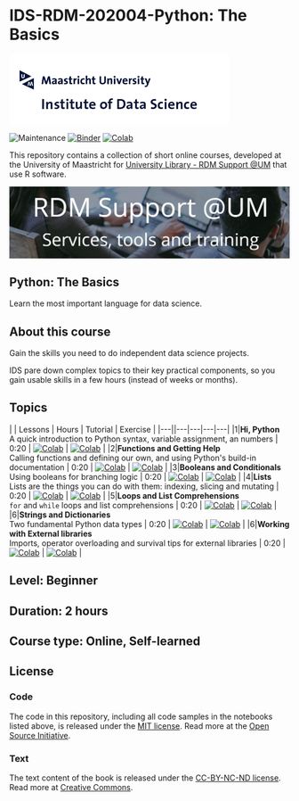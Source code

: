 # IDS-RDM-202004-Python: The Basics


<img align="center" src="./pics/logoIDS.png">


![Maintenance](https://img.shields.io/badge/Maintained%3F-yes-green.svg)
[![Binder](https://mybinder.org/badge.svg)](..)
[![Colab](https://colab.research.google.com/assets/colab-badge.svg)](..)



This repository contains a collection of short online courses, developed at the University of Maastricht for [University Library - RDM Support @UM](https://library.maastrichtuniversity.nl/research-support/rdm/services-tools-training/) that use R software.

<img align="center" src="./pics/logo campus.jpg">


## Python: The Basics

Learn the most important language for data science.


## About this course

Gain the skills you need to do independent data science projects.

IDS pare down complex topics to their key practical components, so you gain usable skills in a few hours (instead of weeks or months).

## Topics

| | Lessons | Hours | Tutorial | Exercise |
|---||---|---|---|---|
|1|**Hi, Python** <br/> A quick introduction to Python syntax, variable assignment, an numbers | 0:20 | [![Colab](https://colab.research.google.com/assets/colab-badge.svg)](https://colab.research.google.com/github/carlosug/IDS-RDM-202004-Python-Basics/blob/master/hi_python.ipynb) | [![Colab](https://colab.research.google.com/assets/colab-badge.svg)](https://colab.research.google.com/github/carlosug/IDS-RDM-202004-Python-Basics/blob/master/Exercise1.ipynb) |
|2|**Functions and Getting Help** <br/> Calling functions and defining our own, and using Python's build-in documentation | 0:20 | [![Colab](https://colab.research.google.com/assets/colab-badge.svg)](..) | [![Colab](https://colab.research.google.com/assets/colab-badge.svg)](..) |
|3|**Booleans and Conditionals** <br/> Using booleans for branching logic | 0:20 | [![Colab](https://colab.research.google.com/assets/colab-badge.svg)](..) | [![Colab](https://colab.research.google.com/assets/colab-badge.svg)](..) |
|4|**Lists** <br/> Lists are the things you can do with them: indexing, slicing and mutating | 0:20 | [![Colab](https://colab.research.google.com/assets/colab-badge.svg)](https://colab.research.google.com/github/carlosug/IDS-RDM-202004-Python-Basics/blob/master/hi_python.ipynb) | [![Colab](https://colab.research.google.com/assets/colab-badge.svg)](https://colab.research.google.com/github/carlosug/IDS-RDM-202004-Python-Basics/blob/master/Exercise1.ipynb) |
|5|**Loops and List Comprehensions** <br/> `for` and `while` loops and list comprehensions | 0:20 | [![Colab](https://colab.research.google.com/assets/colab-badge.svg)](https://colab.research.google.com/github/carlosug/IDS-RDM-202004-Python-Basics/blob/master/hi_python.ipynb) | [![Colab](https://colab.research.google.com/assets/colab-badge.svg)](https://colab.research.google.com/github/carlosug/IDS-RDM-202004-Python-Basics/blob/master/Exercise1.ipynb) |
|6|**Strings and Dictionaries** <br/> Two fundamental Python data types | 0:20 | [![Colab](https://colab.research.google.com/assets/colab-badge.svg)](https://colab.research.google.com/github/carlosug/IDS-RDM-202004-Python-Basics/blob/master/hi_python.ipynb) | [![Colab](https://colab.research.google.com/assets/colab-badge.svg)](https://colab.research.google.com/github/carlosug/IDS-RDM-202004-Python-Basics/blob/master/Exercise1.ipynb) |
|6|**Working with External libraries** <br/> Imports, operator overloading and survival tips for external libraries | 0:20 | [![Colab](https://colab.research.google.com/assets/colab-badge.svg)](https://colab.research.google.com/github/carlosug/IDS-RDM-202004-Python-Basics/blob/master/hi_python.ipynb) | [![Colab](https://colab.research.google.com/assets/colab-badge.svg)](https://colab.research.google.com/github/carlosug/IDS-RDM-202004-Python-Basics/blob/master/Exercise1.ipynb) |
## Level: Beginner

## Duration: 2 hours

## Course type: Online, Self-learned



## License

### Code
The code in this repository, including all code samples in the notebooks listed above, is released under the [MIT license](LICENSE-CODE). Read more at the [Open Source Initiative](https://opensource.org/licenses/MIT).

### Text
The text content of the book is released under the [CC-BY-NC-ND license](LICENSE-TEXT). Read more at [Creative Commons](https://creativecommons.org/licenses/by-nc-nd/3.0/us/legalcode).
